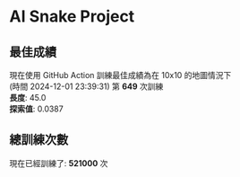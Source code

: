 
# AI Snake Project

## **最佳成績**





















現在使用 GitHub Action 訓練最佳成績為在 10x10 的地圖情況下  
(時間 2024-12-01 23:39:31) 第 **649** 次訓練  
**長度**: 45.0  
**探索值**: 0.0387











































## 總訓練次數
現在已經訓練了: **521000** 次
